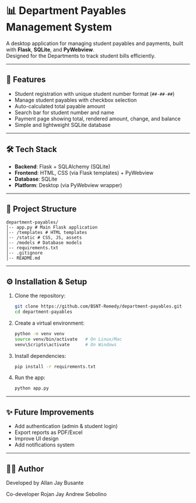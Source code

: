 # 📊 Department Payables Management System

A desktop application for managing student payables and payments, built with **Flask**, **SQLite**, and **PyWebview**.  
Designed for the Departments to track student bills efficiently.

---

## 🚀 Features
- Student registration with unique student number format (`##-##-##`)
- Manage student payables with checkbox selection
- Auto-calculated total payable amount
- Search bar for student number and name
- Payment page showing total, rendered amount, change, and balance
- Simple and lightweight SQLite database

---

## 🛠️ Tech Stack
- **Backend**: Flask + SQLAlchemy (SQLite)
- **Frontend**: HTML, CSS (via Flask templates) + PyWebview
- **Database**: SQLite
- **Platform**: Desktop (via PyWebview wrapper)

---

## 📂 Project Structure
```
department-payables/
│-- app.py # Main Flask application
│-- /templates # HTML templates
│-- /static # CSS, JS, assets
│-- /models # Database models
│-- requirements.txt
│-- .gitignore
│-- README.md
```

---

## ⚙️ Installation & Setup
1. Clone the repository:
   ```bash
   git clone https://github.com/BSNT-Remedy/department-payables.git
   cd department-payables
   ```
2. Create a virtual environment:
     ```bash
     python -m venv venv
     source venv/bin/activate   # On Linux/Mac
     venv\Scripts\activate      # On Windows
     ```
3. Install dependencies:
   ```bash
   pip install -r requirements.txt
   ```
4. Run the app:
   ```bash
   python app.py
   ```

---

## ✨ Future Improvements
- Add authentication (admin & student login)
- Export reports as PDF/Excel
- Improve UI design
- Add notifications system

---

## 👨‍💻 Author

Developed by Allan Jay Busante

Co-developer Rojan Jay Andrew Sebolino
